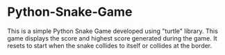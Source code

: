 # Python-Snake-Game
This is a simple Python Snake Game developed using "turtle" library. This game displays the score and highest score generated during the game. It resets to start when the snake collides to itself or collides at the border. 
